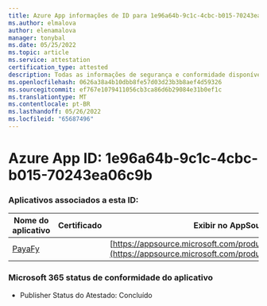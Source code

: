 ```yaml
---
title: Azure App informações de ID para 1e96a64b-9c1c-4cbc-b015-70243ea06c9b
ms.author: elmalova
author: elenamalova
manager: tonybal
ms.date: 05/25/2022
ms.topic: article
ms.service: attestation
certification_type: attested
description: Todas as informações de segurança e conformidade disponíveis para 1e96a64b-9c1c-4cbc-b015-70243ea06c9b.
ms.openlocfilehash: 0626a38a4b10dbb8fe57d03d23b3b8aef4d59326
ms.sourcegitcommit: ef767e1079411056cb3ca86d6b29084e31b0ef1c
ms.translationtype: MT
ms.contentlocale: pt-BR
ms.lasthandoff: 05/26/2022
ms.locfileid: "65687496"
---
```

# <a name="azure-app-id-1e96a64b-9c1c-4cbc-b015-70243ea06c9b"></a>Azure App ID: 1e96a64b-9c1c-4cbc-b015-70243ea06c9b


### <a name="apps-associated-with-this-id"></a>Aplicativos associados a esta ID:
| **Nome do aplicativo** | **Certificado** | **Exibir no AppSource** |
|--------------|---------------|-----------------------|
| [PayaFy](../forward/WA200003397.md) |  | [https://appsource.microsoft.com/product/office/WA200003397](https://appsource.microsoft.com/product/office/WA200003397) |

### <a name="microsoft-365-app-compliance-status"></a>Microsoft 365 status de conformidade do aplicativo
- Publisher Status do Atestado: Concluído

